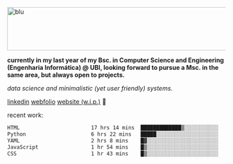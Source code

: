 
<img width="1415" height="100" alt="blu" src="https://github.com/rdsilva01/rdsilva01/assets/101207588/deb060e5-d035-4f09-b511-e3f50605b207">

**currently in my last year of my Bsc. in Computer Science and Engineering (Engenharia Informática) @ UBI, looking forward to pursue a Msc. in the same area, but always open to projects.**

*data science and minimalistic (yet user friendly) systems.*

[linkedin](https://www.linkedin.com/in/rodrigo-silva-455b291bb/)
[webfolio](https://rdsilva01.github.io/portfolio-resume)
[website (w.i.p.)](https://rdsilva01.github.io/) 🏁

<!-- ![](https://komarev.com/ghpvc/?username=rdsilva01) -->

recent work:
<!--START_SECTION:waka-->

```txt
HTML                       17 hrs 14 mins  █████████████▒░░░░░░░░░░░   53.13 %
Python                     6 hrs 22 mins   █████░░░░░░░░░░░░░░░░░░░░   19.63 %
YAML                       2 hrs 8 mins    █▓░░░░░░░░░░░░░░░░░░░░░░░   06.58 %
JavaScript                 1 hr 54 mins    █▒░░░░░░░░░░░░░░░░░░░░░░░   05.90 %
CSS                        1 hr 43 mins    █▒░░░░░░░░░░░░░░░░░░░░░░░   05.31 %
```

<!--END_SECTION:waka-->

